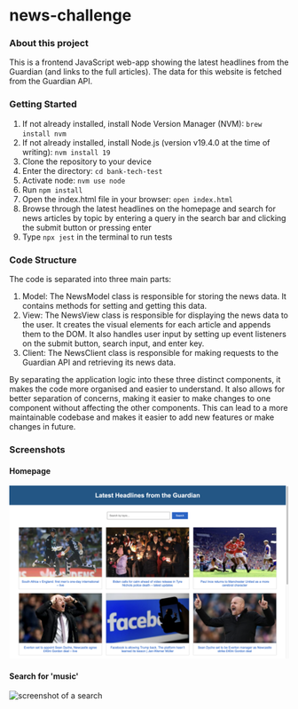 # news-challenge

### About this project
This is a frontend JavaScript web-app showing the latest headlines from the Guardian (and links to the full articles). The data for this website is fetched from the Guardian API.

### Getting Started
1. If not already installed, install Node Version Manager (NVM): ```brew install nvm```
2. If not already installed, install Node.js (version v19.4.0 at the time of writing): ```nvm install 19```
3. Clone the repository to your device
4. Enter the directory: ```cd bank-tech-test```
5. Activate node: ```nvm use node```
4. Run ```npm install```
5. Open the index.html file in your browser: ```open index.html```
6. Browse through the latest headlines on the homepage and search for news articles by topic by entering a query in the search bar and clicking the submit button or pressing enter
7. Type ```npx jest``` in the terminal to run tests

### Code Structure

The code is separated into three main parts:

1. Model: The NewsModel class is responsible for storing the news data. It contains methods for setting and getting this data.
2. View: The NewsView class is responsible for displaying the news data to the user. It creates the visual elements for each article and appends them to the DOM. It also handles user input by setting up event listeners on the submit button, search input, and enter key.
3. Client: The NewsClient class is responsible for making requests to the Guardian API and retrieving its news data.

By separating the application logic into these three distinct components, it makes the code more organised and easier to understand. It also allows for better separation of concerns, making it easier to make changes to one component without affecting the other components. This can lead to a more maintainable codebase and makes it easier to add new features or make changes in future.

### Screenshots

#### Homepage

![screenshot of the homepage](./screenshots/homepage.png)

#### Search for 'music'

![screenshot of a search](./screenshots/search.png)

